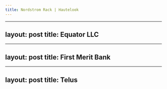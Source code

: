 ```yaml
---
title: Nordstrom Rack | Hautelook
---
```








---
layout: post
title: Equator LLC 
---

---
layout: post
title: First Merit Bank 
---

---
layout: post
title: Telus
---